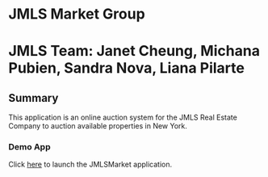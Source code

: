 #  JMLS Market Group

# JMLS Team: Janet Cheung, Michana Pubien, Sandra Nova, Liana Pilarte

## Summary

This application is an online auction system for the JMLS Real Estate Company to auction available properties in New York.

### Demo App

Click [here](frontend/index.html) to launch the JMLSMarket application.
